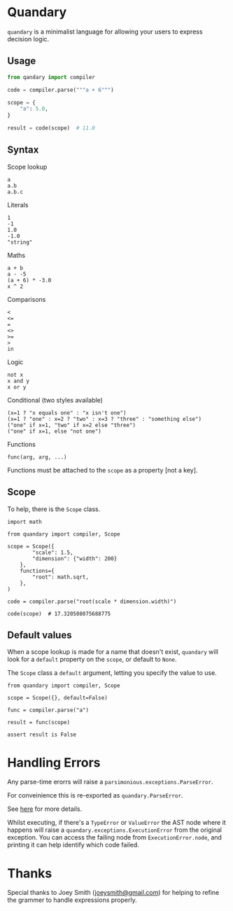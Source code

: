 # Quandary

`quandary` is a minimalist language for allowing your users to express decision logic.

## Usage

```py
from qandary import compiler

code = compiler.parse("""a + 6""")

scope = {
    "a": 5.0,
}

result = code(scope)  # 11.0
```

## Syntax

Scope lookup

    a
    a.b
    a.b.c

Literals

    1
    -1
    1.0
    -1.0
    "string"

Maths

    a + b
    a - -5
    (a + 6) * -3.0
    x ^ 2

Comparisons

    <
    <=
    =
    <>
    >=
    >
    in

Logic

    not x
    x and y
    x or y

Conditional (two styles available)

    (x=1 ? "x equals one" : "x isn't one")
    (x=1 ? "one" : x=2 ? "two" : x=3 ? "three" : "something else")
    ("one" if x=1, "two" if x=2 else "three")
    ("one" if x=1, else "not one")

Functions

    func(arg, arg, ...)

Functions must be attached to the `scope` as a property [not a key].

## Scope

To help, there is the `Scope` class.

    import math

    from quandary import compiler, Scope

    scope = Scope({
            "scale": 1.5,
            "dimension": {"width": 200}
        },
        functions={
            "root": math.sqrt,
        },
    )

    code = compiler.parse("root(scale * dimension.width)")

    code(scope)  # 17.320508075688775

## Default values

When a scope lookup is made for a name that doesn't exist, `quandary` will look
for a `default` property on the `scope`, or default to `None`.

The `Scope` class a `default` argument, letting you specify the value to use.

    from quandary import compiler, Scope

    scope = Scope({}, default=False)

    func = compiler.parse("a")

    result = func(scope)

    assert result is False

# Handling Errors

Any parse-time erorrs will raise a `parsimonious.exceptions.ParseError`.

For conveinience this is re-exported as `quandary.ParseError`.

See [here](https://github.com/erikrose/parsimonious) for more details.

Whilst executing, if there's a `TypeError` or `ValueError` the AST node where it
happens will raise a `quandary.exceptions.ExecutionError` from the original
exception. You can access the failing node from `ExecutionError.node`, and printing it
can help identify which code failed.

# Thanks

Special thanks to Joey Smith (joeysmith@gmail.com) for helping to refine the
grammer to handle expressions properly.

